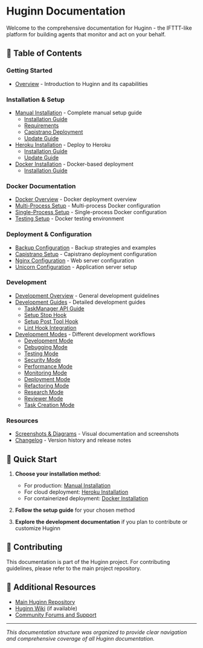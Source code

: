 # Huginn Documentation

Welcome to the comprehensive documentation for Huginn - the IFTTT-like platform for building agents that monitor and act on your behalf.

## 📖 Table of Contents

### Getting Started
- [Overview](getting-started/README.md) - Introduction to Huginn and its capabilities

### Installation & Setup
- [Manual Installation](installation/manual/) - Complete manual setup guide
  - [Installation Guide](installation/manual/installation.md)
  - [Requirements](installation/manual/requirements.md)  
  - [Capistrano Deployment](installation/manual/capistrano.md)
  - [Update Guide](installation/manual/update.md)
- [Heroku Installation](installation/heroku/) - Deploy to Heroku
  - [Installation Guide](installation/heroku/install.md)
  - [Update Guide](installation/heroku/update.md)
- [Docker Installation](installation/docker/) - Docker-based deployment
  - [Installation Guide](installation/docker/install.md)

### Docker Documentation
- [Docker Overview](docker/README.md) - Docker deployment overview
- [Multi-Process Setup](docker/multi-process-README.md) - Multi-process Docker configuration
- [Single-Process Setup](docker/single-process-README.md) - Single-process Docker configuration  
- [Testing Setup](docker/test-README.md) - Docker testing environment

### Deployment & Configuration
- [Backup Configuration](deployment/backup/) - Backup strategies and examples
- [Capistrano Setup](deployment/capistrano/) - Capistrano deployment configuration
- [Nginx Configuration](deployment/nginx/) - Web server configuration
- [Unicorn Configuration](deployment/unicorn/) - Application server setup

### Development
- [Development Overview](development/general.md) - General development guidelines
- [Development Guides](development/guides/) - Detailed development guides
  - [TaskManager API Guide](development/guides/taskmanager-api-guide.md)
  - [Setup Stop Hook](development/guides/setup-stop-hook.md)
  - [Setup Post Tool Hook](development/guides/setup-post-tool-hook.md)
  - [Lint Hook Integration](development/guides/Lint%20Hook%20INTEGRATION.md)
- [Development Modes](development/modes/) - Different development workflows
  - [Development Mode](development/modes/development.md)
  - [Debugging Mode](development/modes/debugging.md)
  - [Testing Mode](development/modes/testing.md)
  - [Security Mode](development/modes/security.md)
  - [Performance Mode](development/modes/performance.md)
  - [Monitoring Mode](development/modes/monitoring.md)
  - [Deployment Mode](development/modes/deployment.md)
  - [Refactoring Mode](development/modes/refactoring.md)
  - [Research Mode](development/modes/research.md)
  - [Reviewer Mode](development/modes/reviewer.md)
  - [Task Creation Mode](development/modes/task-creation.md)

### Resources
- [Screenshots & Diagrams](images/) - Visual documentation and screenshots
- [Changelog](CHANGES.md) - Version history and release notes

## 🚀 Quick Start

1. **Choose your installation method:**
   - For production: [Manual Installation](installation/manual/installation.md) 
   - For cloud deployment: [Heroku Installation](installation/heroku/install.md)
   - For containerized deployment: [Docker Installation](installation/docker/install.md)

2. **Follow the setup guide** for your chosen method

3. **Explore the development documentation** if you plan to contribute or customize Huginn

## 📝 Contributing

This documentation is part of the Huginn project. For contributing guidelines, please refer to the main project repository.

## 🔗 Additional Resources

- [Main Huginn Repository](https://github.com/huginn/huginn)
- [Huginn Wiki](https://github.com/huginn/huginn/wiki) (if available)
- [Community Forums and Support](https://github.com/huginn/huginn/discussions)

---

*This documentation structure was organized to provide clear navigation and comprehensive coverage of all Huginn documentation.*